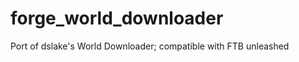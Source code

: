 forge_world_downloader
======================

Port of dslake's World Downloader; compatible with FTB unleashed
